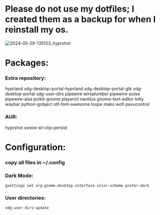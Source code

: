 # Please do not use my dotfiles; I created them as a backup for when I reinstall my os.

![2024-05-29-135123_hyprshot](https://github.com/JusPLP/hyprland-dots/assets/106280544/a4ff93ad-abb8-41ec-beff-26344650929a)

# Packages:

### Extra repository:
hyprland
xdg-desktop-portal-hyprland
xdg-desktop-portal-gtk
xdg-desktop-portal
xdg-user-dirs
pipewire
wireplumber
pipewire-pulse
pipewire-alsa
polkit-gnome
playerctl
nautilus
gnome-text-editor
kitty
waybar
python-gobject
otf-font-awesome
loupe
mako
wofi
pavucontrol



### AUR:
hyprshot
swww
wl-clip-persist


# Configuration:

### copy all files in ~/.config

### Dark Mode:
```
gsettings set org.gnome.desktop.interface color-scheme prefer-dark
```

### User directories:
```
xdg-user-dirs-update
```


